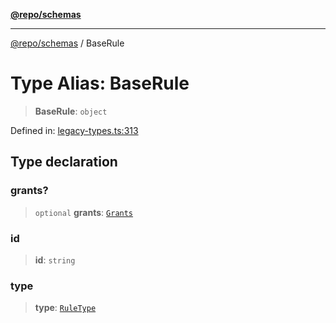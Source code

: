 [**@repo/schemas**](../README.md)

---

[@repo/schemas](../README.md) / BaseRule

# Type Alias: BaseRule

> **BaseRule**: `object`

Defined in: [legacy-types.ts:313](https://github.com/alexqguo/drinking-board-game-v3/blob/c6c8efecde293dcd45795192eba80a63357ff3d6/packages/schemas/src/legacy-types.ts#L313)

## Type declaration

### grants?

> `optional` **grants**: [`Grants`](Grants.md)

### id

> **id**: `string`

### type

> **type**: [`RuleType`](../enumerations/RuleType.md)
